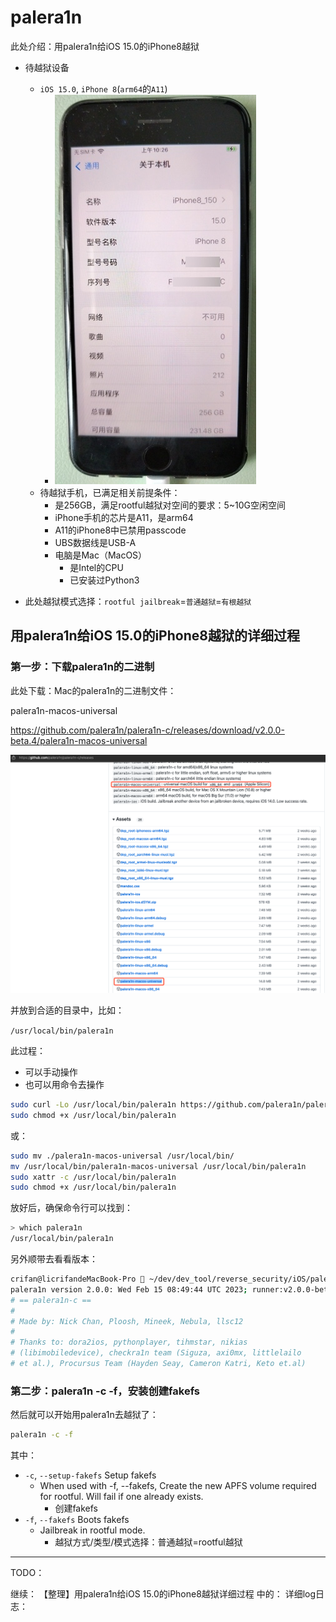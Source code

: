 # palera1n

此处介绍：用palera1n给iOS 15.0的iPhone8越狱

* 待越狱设备
  * `iOS 15.0`, `iPhone 8`(`arm64`的`A11`)
    * ![iphone_8_ios_15_0](../../assets/img/iphone_8_ios_15_0.jpg)
  * 待越狱手机，已满足相关前提条件：
    * 是256GB，满足rootful越狱对空间的要求：5~10G空闲空间
    * iPhone手机的芯片是A11，是arm64
    * A11的iPhone8中已禁用passcode
    * UBS数据线是USB-A
    * 电脑是Mac（MacOS）
      * 是Intel的CPU
      * 已安装过Python3

* 此处越狱模式选择：`rootful jailbreak`=`普通越狱`=`有根越狱`

## 用palera1n给iOS 15.0的iPhone8越狱的详细过程

### 第一步：下载palera1n的二进制

此处下载：Mac的palera1n的二进制文件：

palera1n-macos-universal

https://github.com/palera1n/palera1n-c/releases/download/v2.0.0-beta.4/palera1n-macos-universal

![download_palera1n_macos_universal](../../assets/img/download_palera1n_macos_universal.png)

并放到合适的目录中，比如：

`/usr/local/bin/palera1n`

此过程：

* 可以手动操作
* 也可以用命令去操作

```bash
sudo curl -Lo /usr/local/bin/palera1n https://github.com/palera1n/palera1n-c/releases/download/v2.0.0-beta.4/palera1n-macos-universal
sudo chmod +x /usr/local/bin/palera1n
```

或：

```bash
sudo mv ./palera1n-macos-universal /usr/local/bin/
mv /usr/local/bin/palera1n-macos-universal /usr/local/bin/palera1n
sudo xattr -c /usr/local/bin/palera1n
sudo chmod +x /usr/local/bin/palera1n
```

放好后，确保命令行可以找到：

```bash
> which palera1n
/usr/local/bin/palera1n
```

另外顺带去看看版本：

```bash
crifan@licrifandeMacBook-Pro  ~/dev/dev_tool/reverse_security/iOS/palera1n  palera1n --version
palera1n version 2.0.0: Wed Feb 15 08:49:44 UTC 2023; runner:v2.0.0-beta.4/RELEASE
# == palera1n-c ==
#
# Made by: Nick Chan, Ploosh, Mineek, Nebula, llsc12
#
# Thanks to: dora2ios, pythonplayer, tihmstar, nikias
# (libimobiledevice), checkra1n team (Siguza, axi0mx, littlelailo
# et al.), Procursus Team (Hayden Seay, Cameron Katri, Keto et.al)
```

### 第二步：palera1n -c -f，安装创建fakefs

然后就可以开始用palera1n去越狱了：

```bash
palera1n -c -f
```

其中：

* `-c`, `--setup-fakefs`       Setup fakefs
  * When used with -f, --fakefs, Create the new APFS volume required for rootful. Will fail if one already exists.
    * 创建fakefs
* `-f`, `--fakefs`              Boots fakefs
  * Jailbreak in rootful mode.
    * 越狱方式/类型/模式选择：普通越狱=rootful越狱


---


TODO：

继续：
【整理】用palera1n给iOS 15.0的iPhone8越狱详细过程
中的：
详细log日志：
